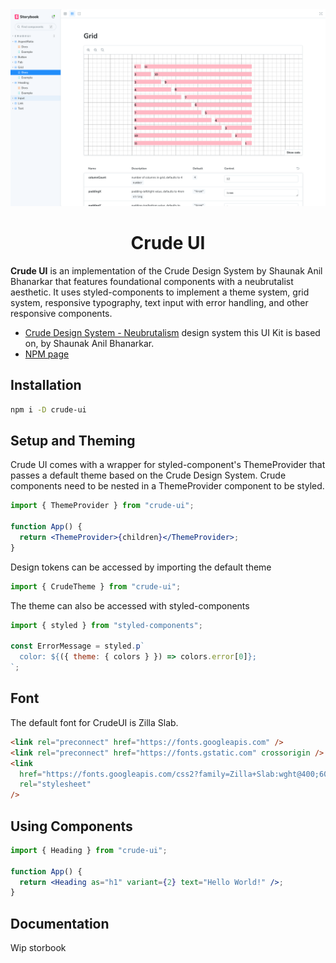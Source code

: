 <div align="center">
   <img src="https://raw.githubusercontent.com/j-yue/CrudeUI/main/crude.png" alt="Crude UI, React UI Kit with neobrutalist aesthetic.">
</div>

<h1 align="center">Crude UI</h1>

**Crude UI** is an implementation of the Crude Design System by Shaunak Anil Bhanarkar that features foundational components with a neubrutalist aesthetic. It uses styled-components to implement a theme system, grid system, responsive typography, text input with error handling, and other responsive components.

- [Crude Design System - Neubrutalism](https://www.figma.com/community/file/1239679378684173808) design system this UI Kit is based on, by Shaunak Anil Bhanarkar.
- [NPM page](https://www.npmjs.com/package/crude-ui)

## Installation

```bash
npm i -D crude-ui
```

## Setup and Theming

Crude UI comes with a wrapper for styled-component's ThemeProvider that passes a default theme based on the Crude Design System. Crude components need to be nested in a ThemeProvider component to be styled.

```jsx
import { ThemeProvider } from "crude-ui";

function App() {
  return <ThemeProvider>{children}</ThemeProvider>;
}
```

Design tokens can be accessed by importing the default theme

```jsx
import { CrudeTheme } from "crude-ui";
```

The theme can also be accessed with styled-components

```jsx
import { styled } from "styled-components";

const ErrorMessage = styled.p`
  color: ${({ theme: { colors } }) => colors.error[0]};
`;
```

## Font

The default font for CrudeUI is Zilla Slab.

```html
<link rel="preconnect" href="https://fonts.googleapis.com" />
<link rel="preconnect" href="https://fonts.gstatic.com" crossorigin />
<link
  href="https://fonts.googleapis.com/css2?family=Zilla+Slab:wght@400;600;700&display=swap"
  rel="stylesheet"
/>
```

## Using Components

```jsx
import { Heading } from "crude-ui";

function App() {
  return <Heading as="h1" variant={2} text="Hello World!" />;
}
```

## Documentation

Wip storbook
